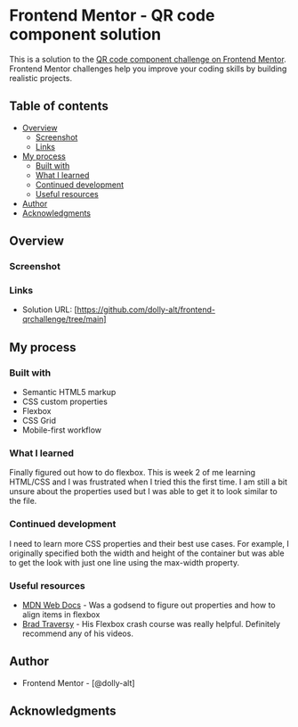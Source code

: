 # Frontend Mentor - QR code component solution

This is a solution to the [QR code component challenge on Frontend Mentor](https://www.frontendmentor.io/challenges/qr-code-component-iux_sIO_H). Frontend Mentor challenges help you improve your coding skills by building realistic projects.

## Table of contents

- [Overview](#overview)
  - [Screenshot](#screenshot)
  - [Links](#links)
- [My process](#my-process)
  - [Built with](#built-with)
  - [What I learned](#what-i-learned)
  - [Continued development](#continued-development)
  - [Useful resources](#useful-resources)
- [Author](#author)
- [Acknowledgments](#acknowledgments)

## Overview

### Screenshot

### Links

- Solution URL: [https://github.com/dolly-alt/frontend-qrchallenge/tree/main]

## My process

### Built with

- Semantic HTML5 markup
- CSS custom properties
- Flexbox
- CSS Grid
- Mobile-first workflow

### What I learned

Finally figured out how to do flexbox. This is week 2 of me learning HTML/CSS and I was frustrated when I tried this the first time. I am still a bit unsure about the properties used but I was able to get it to look similar to the file.

### Continued development

I need to learn more CSS properties and their best use cases. For example, I originally specified both the width and height of the container but was able to get the look with just one line using the max-width property.

### Useful resources

- [MDN Web Docs](https://developer.mozilla.org/en-US/docs/Web/CSS) - Was a godsend to figure out properties and how to align items in flexbox
- [Brad Traversy](https://www.youtube.com/@TraversyMedia) - His Flexbox crash course was really helpful. Definitely recommend any of his videos.

## Author

- Frontend Mentor - [@dolly-alt]

## Acknowledgments
